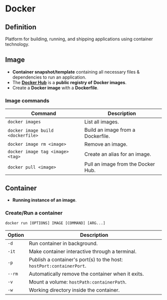 # Docker

## Definition

Platform for building, running, and shipping applications using container technology.

## Image

- **Container snapshot/template** containing all necessary files & dependencies
to run an application.
- The [**Docker Hub**](https://hub.docker.com/) is a **public registry of**
**Docker images**.
- Create a **Docker image** with a **Dockerfile**.

### Image commands

| Command | Description |
|-------- | ----------- |
| `docker images` | List all images. |
| `docker image build <dockerfile>` | Build an image from a Dockerfile. |
| `docker image rm <image>` | Remove an image. |
| `docker image tag <image> <tag>` | Create an alias for an image. |
| `docker pull <image>` | Pull an image from the Docker Hub. |

## Container

- **Running instance of an image**.

### Create/Run a container

```console
docker run [OPTIONS] IMAGE [COMMAND] [ARG...]
```

| Option | Description |
|-------- | ----------- |
| `-d` | Run container in background. |
| `-it` | Make container interactive through a terminal. |
| `-p` | Publish a container's port(s) to the host: `hostPort:containerPort`. |
| `--rm` | Automatically remove the container when it exits. |
| `-v` | Mount a volume: `hostPath:containerPath`. |
| `-w` | Working directory inside the container. |
